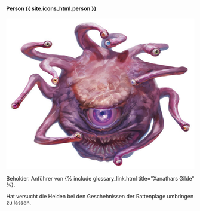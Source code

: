 ---
---
#### Person {{ site.icons_html.person }}

<img src='/images/skt/beholder.jpg' class="auto" />

Beholder. Anführer von {% include glossary_link.html title="Xanathars Gilde" %}.

Hat versucht die Helden bei den Geschehnissen der Rattenplage umbringen zu lassen.
